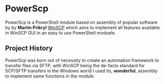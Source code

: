 # PowerScp

PowerScp is a PowerShell module based on assembly of popular software by by **Martin Prikryl** [WinSCP](https://winscp.net/eng/index.php) which aims to implement all features available in WinSCP GUI in an easy to use PowerShell moduele.

## Project History

PowerScp was born out of necessity to create an automation framework to transfer files via SFTP, with WinSCP being the de-facto standard for SCP/SFTP transfers in the Windows world I used its, **wonderful**, assembly to implement same functions in the module.
